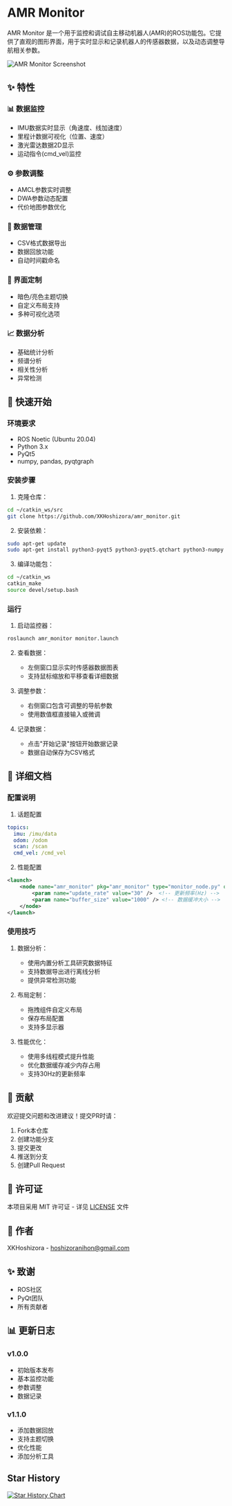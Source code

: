 # AMR Monitor

AMR Monitor 是一个用于监控和调试自主移动机器人(AMR)的ROS功能包。它提供了直观的图形界面，用于实时显示和记录机器人的传感器数据，以及动态调整导航相关参数。

![AMR Monitor Screenshot](docs/images/screenshot.png)

## ✨ 特性

### 📊 数据监控
- IMU数据实时显示（角速度、线加速度）
- 里程计数据可视化（位置、速度）
- 激光雷达数据2D显示
- 运动指令(cmd_vel)监控

### ⚙️ 参数调整
- AMCL参数实时调整
- DWA参数动态配置
- 代价地图参数优化

### 💾 数据管理
- CSV格式数据导出
- 数据回放功能
- 自动时间戳命名

### 🎨 界面定制
- 暗色/亮色主题切换
- 自定义布局支持
- 多种可视化选项

### 📈 数据分析
- 基础统计分析
- 频谱分析
- 相关性分析
- 异常检测

## 🚀 快速开始

### 环境要求
- ROS Noetic (Ubuntu 20.04)
- Python 3.x
- PyQt5
- numpy, pandas, pyqtgraph

### 安装步骤

1. 克隆仓库：
```bash
cd ~/catkin_ws/src
git clone https://github.com/XKHoshizora/amr_monitor.git
```

2. 安装依赖：
```bash
sudo apt-get update
sudo apt-get install python3-pyqt5 python3-pyqt5.qtchart python3-numpy python3-pandas ros-noetic-dynamic-reconfigure python3-pyqtgraph
```

3. 编译功能包：
```bash
cd ~/catkin_ws
catkin_make
source devel/setup.bash
```

### 运行

1. 启动监控器：
```bash
roslaunch amr_monitor monitor.launch
```

2. 查看数据：
   - 左侧窗口显示实时传感器数据图表
   - 支持鼠标缩放和平移查看详细数据

3. 调整参数：
   - 右侧窗口包含可调整的导航参数
   - 使用数值框直接输入或微调

4. 记录数据：
   - 点击"开始记录"按钮开始数据记录
   - 数据自动保存为CSV格式

## 📖 详细文档

### 配置说明

1. 话题配置
```yaml
topics:
  imu: /imu/data
  odom: /odom
  scan: /scan
  cmd_vel: /cmd_vel
```

2. 性能配置
```xml
<launch>
    <node name="amr_monitor" pkg="amr_monitor" type="monitor_node.py" output="screen">
        <param name="update_rate" value="30" />  <!-- 更新频率(Hz) -->
        <param name="buffer_size" value="1000" /> <!-- 数据缓冲大小 -->
    </node>
</launch>
```

### 使用技巧

1. 数据分析：
   - 使用内置分析工具研究数据特征
   - 支持数据导出进行离线分析
   - 提供异常检测功能

2. 布局定制：
   - 拖拽组件自定义布局
   - 保存布局配置
   - 支持多显示器

3. 性能优化：
   - 使用多线程模式提升性能
   - 优化数据缓存减少内存占用
   - 支持30Hz的更新频率

## 🤝 贡献

欢迎提交问题和改进建议！提交PR时请：
1. Fork本仓库
2. 创建功能分支
3. 提交更改
4. 推送到分支
5. 创建Pull Request

## 📝 许可证

本项目采用 MIT 许可证 - 详见 [LICENSE](LICENSE) 文件

## 👥 作者

XKHoshizora - hoshizoranihon@gmail.com

## ✨ 致谢

- ROS社区
- PyQt团队
- 所有贡献者

## 📊 更新日志

### v1.0.0
- 初始版本发布
- 基本监控功能
- 参数调整
- 数据记录

### v1.1.0
- 添加数据回放
- 支持主题切换
- 优化性能
- 添加分析工具

## Star History

[![Star History Chart](https://api.star-history.com/svg?repos=XKHoshizora/amr_monitor&type=Date)](https://star-history.com/#XKHoshizora/amr_monitor&Date)